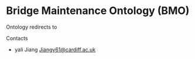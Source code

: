 # Bridge Maintenance Ontology (BMO)

Ontology  redirects to  



Contacts

* yali Jiang <Jiangy61@cardiff.ac.uk>
